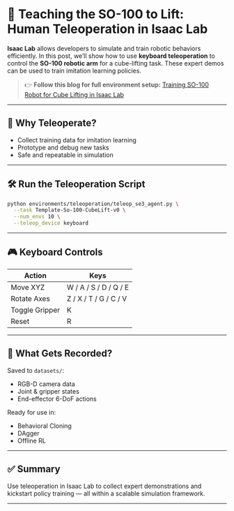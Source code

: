 # 🚀 Teaching the SO-100 to Lift: Human Teleoperation in Isaac Lab

**Isaac Lab** allows developers to simulate and train robotic behaviors efficiently. In this post, we’ll show how to use **keyboard teleoperation** to control the **SO-100 robotic arm** for a cube-lifting task. These expert demos can be used to train imitation learning policies.

> 👉 **Follow this blog for full environment setup:**
> [Training SO-100 Robot for Cube Lifting in Isaac Lab](https://medium.com/@kabilankb2003/training-so-100-robot-for-cube-lifting-in-isaac-lab-from-simulation-to-intelligent-control-with-9e81f94c6d6e)

---

## 🧠 Why Teleoperate?

* Collect training data for imitation learning
* Prototype and debug new tasks
* Safe and repeatable in simulation

---

## 🛠️ Run the Teleoperation Script

```bash
python environments/teleoperation/teleop_se3_agent.py \
  --task Template-So-100-CubeLift-v0 \
  --num_envs 10 \
  --teleop_device keyboard
```

---

## 🎮 Keyboard Controls

| Action         | Keys                  |
| -------------- | --------------------- |
| Move XYZ       | W / A / S / D / Q / E |
| Rotate Axes    | Z / X / T / G / C / V |
| Toggle Gripper | K                     |
| Reset          | R                     |

---

## 💾 What Gets Recorded?

Saved to `datasets/`:

* RGB-D camera data
* Joint & gripper states
* End-effector 6-DoF actions

Ready for use in:

* Behavioral Cloning
* DAgger
* Offline RL

---

## ✅ Summary

Use teleoperation in Isaac Lab to collect expert demonstrations and kickstart policy training — all within a scalable simulation framework.

---
